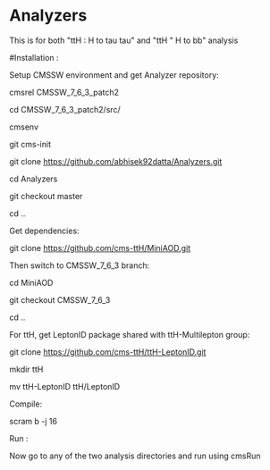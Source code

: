 # Analyzers

This is for both "ttH : H to tau tau" and "ttH " H to bb" analysis

#Installation :

Setup CMSSW environment and get Analyzer repository:

cmsrel CMSSW_7_6_3_patch2

cd CMSSW_7_6_3_patch2/src/

cmsenv

git cms-init

git clone https://github.com/abhisek92datta/Analyzers.git

cd Analyzers

git checkout master

cd ..

Get dependencies:

git clone https://github.com/cms-ttH/MiniAOD.git

Then switch to CMSSW_7_6_3 branch:

cd MiniAOD

git checkout CMSSW_7_6_3

cd ..

For ttH, get LeptonID package shared with ttH-Multilepton group:

git clone https://github.com/cms-ttH/ttH-LeptonID.git

mkdir ttH

mv ttH-LeptonID ttH/LeptonID

Compile:

scram b -j 16

Run :

Now go to any of the two analysis directories and run using cmsRun 
